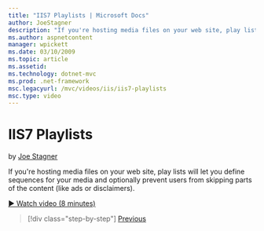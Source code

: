 ```yaml
---
title: "IIS7 Playlists | Microsoft Docs"
author: JoeStagner
description: "If you're hosting media files on your web site, play lists will let you define sequences for your media and optionally prevent users from skipping parts of t..."
ms.author: aspnetcontent
manager: wpickett
ms.date: 03/10/2009
ms.topic: article
ms.assetid: 
ms.technology: dotnet-mvc
ms.prod: .net-framework
msc.legacyurl: /mvc/videos/iis/iis7-playlists
msc.type: video
---
```

IIS7 Playlists
====================
by [Joe Stagner](https://github.com/JoeStagner)

If you're hosting media files on your web site, play lists will let you define sequences for your media and optionally prevent users from skipping parts of the content (like ads or disclaimers).

[&#9654; Watch video (8 minutes)](https://channel9.msdn.com/Blogs/ASP-NET-Site-Videos/iis7-playlists)

>[!div class="step-by-step"]
[Previous](bit-rate-throttling.md)
